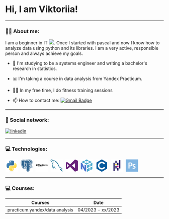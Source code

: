 # Hi, I am Viktoriia! 

---

### :man_technologist: About me:

I am a beginner in IT <img src="https://media.giphy.com/media/WUlplcMpOCEmTGBtBW/giphy.gif" width="30px">. Once I started with pascal and now I know how to analyze data using python and its libraries. I am a very active, responsible person and always achieve my goals. 


- :telescope: I'm studying to be a systems engineer and writing a bachelor's research in statistics.

- :bar_chart:  I'm taking a course in data analysis from Yandex Practicum. 

- :weight_lifting_woman: In my free time, I do fitness training sessions

- :mailbox: How to contact me: [![Gmail Badge](https://img.shields.io/badge/-Gmail-red?style=flat&logo=Gmail&logoColor=white)](mailto:viktoriiakivisheva@gmail.com)

---

### 🤝 Social network:

  <div id="badges">
    <a href="https://www.linkedin.com/in/viktoriia-kivisheva/" target="_blank">
      <img src="https://cdn-icons-png.flaticon.com/512/2504/2504799.png" width="40" height="40" alt="linkedin" />
    </a>
  </div>

---

### 💻 Technologies:

<div>
  <img src="https://github.com/devicons/devicon/blob/master/icons/python/python-original.svg" title="git" alt="git" width="40" height="40"/>&nbsp
  <img src="https://github.com/devicons/devicon/blob/master/icons/postgresql/postgresql-plain.svg" title="html5" alt="html5" width="40" height="40"/>&nbsp
  <img src="https://github.com/devicons/devicon/blob/master/icons/phpstorm/phpstorm-plain-wordmark.svg" title="css" alt="css" width="40" height="40"/>&nbsp
  <img src="https://github.com/devicons/devicon/blob/master/icons/mysql/mysql-plain.svg" title="javascript" alt="javascript" width="40" height="40"/>&nbsp
  <img src="https://github.com/devicons/devicon/blob/master/icons/visualstudio/visualstudio-plain.svg" title="reactjs" alt="reactjs" width="40" height="40"/>&nbsp
  <img src="https://github.com/devicons/devicon/blob/master/icons/numpy/numpy-original.svg" title="nodejs" alt="nodejs" width="40" height="40"/>&nbsp
  <img src="https://github.com/devicons/devicon/blob/master/icons/c/c-plain.svg" title="C" alt="C" width="40" height="40"/>&nbsp;
  <img src="https://github.com/devicons/devicon/blob/master/icons/pandas/pandas-original.svg" alt="sass/scss" width="40" height="40"/>&nbsp;
  <img src="https://github.com/devicons/devicon/blob/master/icons/photoshop/photoshop-plain.svg" title="webpack" alt="webpack" width="40" height="40"/>&nbsp;
</div>

---


### 💻 Courses:

| Courses                                                           | Date              |
| ----------------------------------------------------------------| :---------------: |
| practicum.yandex/data analysis                                  | 04/2023 - xx/2023 |


